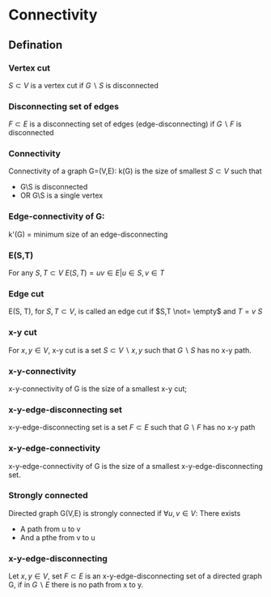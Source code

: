 # Connectivity

## Defination
### Vertex cut
$S \subset V$ is a vertex cut if $G \backslash S$ is disconnected
### Disconnecting set of edges
$F \subset E$ is a disconnecting set of edges (edge-disconnecting) if $G \backslash F$ is disconnected
### Connectivity
Connectivity of a graph G=(V,E):
k(G) is the size of smallest $S \subset V$ such that
+ G\S is disconnected
+ OR G\S is a single vertex
### Edge-connectivity of G:
k'(G) = minimum size of an edge-disconnecting
### E(S,T)
For any $S,T \subset V$
$E(S, T) = {uv\in E | u\in S, v\in T}$
### Edge cut
E(S, T), for $S,T \subset V$, is called an edge cut if
$S,T \not= \empty$ and $T = v \ S$ 
### x-y cut
For $x,y \in V$, x-y cut is a set $S \subset V\backslash{x,y}$ such that
$G \backslash S$ has no x-y path. 
### x-y-connectivity
x-y-connectivity  of G is the size of a smallest x-y cut;
### x-y-edge-disconnecting set
x-y-edge-disconnecting set is a set $F \subset E$ such that $G\backslash F$ has no x-y path
### x-y-edge-connectivity
x-y-edge-connectivity of G is the size of a smallest x-y-edge-disconnecting set.
### Strongly connected
Directed graph G(V,E) is strongly connected if
$\forall u,v \in V:$ There exists
+ A path from u to v
+ And a pthe from v to u
### x-y-edge-disconnecting
Let $x,y \in V$, set $F \subset E$ is an x-y-edge-disconnecting set of a directed graph G, if in $G \backslash E$ there is no path from x to y.